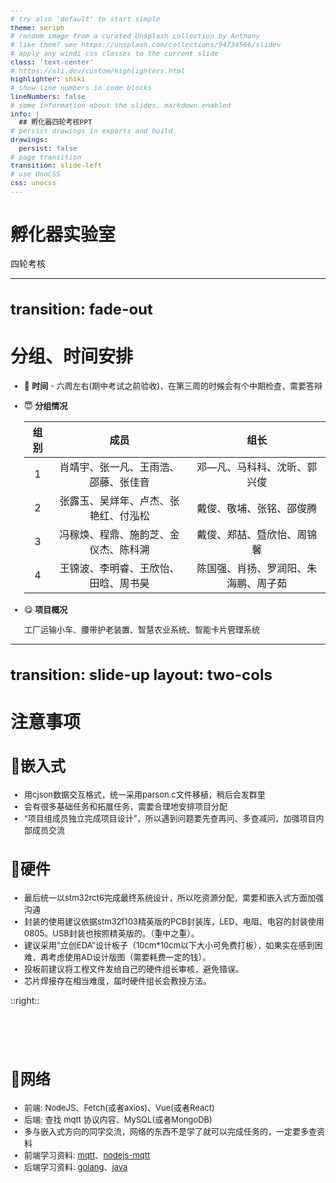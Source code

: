 ```yaml
---
# try also 'default' to start simple
theme: seriph
# random image from a curated Unsplash collection by Anthony
# like them? see https://unsplash.com/collections/94734566/slidev
# apply any windi css classes to the current slide
class: 'text-center'
# https://sli.dev/custom/highlighters.html
highlighter: shiki
# show line numbers in code blocks
lineNumbers: false
# some information about the slides, markdown enabled
info: |
  ## 孵化器四轮考核PPT
# persist drawings in exports and build
drawings:
  persist: false
# page transition
transition: slide-left
# use UnoCSS
css: unocss
---
```


# 孵化器实验室

四轮考核

---
transition: fade-out
---

<div>

# 分组、时间安排

- 🥰 **时间** - 六周左右(期中考试之前验收)，在第三周的时候会有个中期检查，需要答辩
- 😇 **分组情况**

    | 组别 |                 成员                 |                 组长                 |
    | :--: | :----------------------------------: | :----------------------------------: |
    |  1   | 肖靖宇、张一凡、王雨浩、邵藤、张佳音 |     邓—凡、马科科、沈昕、郭兴俊      |
    |  2   | 张露玉、吴烊年、卢杰、张艳红、付泓松 |       戴俊、敬埔、张铭、邵俊腾       |
    |  3   | 冯稼焕、程鼎、施韵芝、金仪杰、陈科溯 |      戴俊、郑喆、暨欣怡、周锦馨      |
    |  4   | 王锦波、李明睿、王欣怡、田晗、周书昊 | 陈国强、肖扬、罗润阳、朱海鹏、周子茹 |
    
- 😋 **项目概况**
    
    工厂运输小车、腰带护老装置、智慧农业系统、智能卡片管理系统

</div>

<style>
  div {
    font-size: 14px;
  }
</style>
---
transition: slide-up
layout: two-cols
---

# 注意事项

<div>

## 🥳嵌入式

- 用cjson数据交互格式，统一采用parson.c文件移植，稍后会发群里
- 会有很多基础任务和拓展任务，需要合理地安排项目分配
- “项目组成员独立完成项目设计”，所以遇到问题要先查再问、多查减问，加强项目内部成员交流


## 🤩硬件

- 最后统一以stm32rct6完成最终系统设计，所以吃资源分配，需要和嵌入式方面加强沟通
- 封装的使用建议依据stm32f103精英版的PCB封装库，LED、电阻、电容的封装使用0805。USB封装也按照精英版的。（重中之重）。
- 建议采用“立创EDA”设计板子（10cm*10cm以下大小可免费打板），如果实在感到困难，再考虑使用AD设计版图（需要耗费一定的钱）。
- 投板前建议将工程文件发给自己的硬件组长审核，避免错误。
- 芯片焊接存在相当难度，届时硬件组长会教授方法。

</div>

::right::

<br>
<br>
<br>
<div class="p-l-5">

## 🤗网络

  - 前端: NodeJS、Fetch(或者axios)、Vue(或者React)
  - 后端: 查找 mqtt 协议内容、MySQL(或者MongoDB)
  - 多与嵌入式方向的同学交流，网络的东西不是学了就可以完成任务的，一定要多查资料
  - 前端学习资料: [mqtt](https://blog.plumbiu.club/2023/02/08/2023-2-8-mqtt%E5%8D%8F%E8%AE%AE%E5%AE%9E%E6%88%98/)、[nodejs-mqtt](https://blog.plumbiu.club/2023/02/08/2023-2-8-%E4%BD%BF%E7%94%A8nodejs%E6%90%AD%E5%BB%BAmqtt/)
  - 后端学习资料: [golang](https://blog.csdn.net/emqx_broker/article/details/108748657)、[java](https://blog.csdn.net/emqx_broker/article/details/126605202)
  
</div>

<style>
  h1 {
    font-size: 28px!important;
  }
  h2 {
    font-size: 24px!important;
  }
  div {
    font-size: 13px;
  }
</style>
